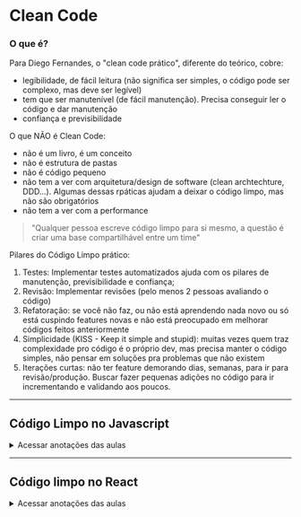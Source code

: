 # Clean Code

### O que é?

Para Diego Fernandes, o "clean code prático", diferente do teórico, cobre:

- legibilidade, de fácil leitura (não significa ser simples, o código pode ser complexo, mas deve ser legível)
- tem que ser manutenível (de fácil manutenção). Precisa conseguir ler o código e dar manutenção
- confiança e previsibilidade

O que NÃO é Clean Code:

- não é um livro, é um conceito
- não é estrutura de pastas
- não é código pequeno
- não tem a ver com arquitetura/design de software (clean archtechture, DDD...). Algumas dessas rpáticas ajudam a deixar o código limpo, mas não são obrigatórios
- não tem a ver com a performance

> "Qualquer pessoa escreve código limpo para si mesmo, a questão é criar uma base compartilhável entre um time"

Pilares do Código Limpo prático:
1. Testes: Implementar testes automatizados ajuda com os pilares de manutenção, previsibilidade e confiança;
2. Revisão: Implementar revisões (pelo menos 2 pessoas avaliando o código)
3. Refatoração: se você não faz, ou não está aprendendo nada novo ou só está cuspindo features novas e não está preocupado em melhorar códigos feitos anteriormente
4. Simplicidade (KISS - Keep it simple and stupid): muitas vezes quem traz complexidade pro código é o próprio dev, mas precisa manter o código simples, não pensar em soluções pra problemas que não existem
5. Iterações curtas: não ter feature demorando dias, semanas, para ir para revisão/produção. Buscar fazer pequenas adições no código para ir incrementando e validando aos poucos.

---

## Código Limpo no Javascript

<details>
   <summary>Acessar anotações das aulas</summary>
  
### Nomenclatura de variáveis

```js
const users = ["Diego", "Mayk", "Rodrigo"];
const filtered = users.filter(u => u.startsWith("D"));
```

1. Evite diminutivos (`u => users`)
2. Mesmo que a variável fique com nome grande, deixe claro sobre o que ela se trata (`filtered => usersStartingWithLetterD`)
3. Evite nomes genéricos (`data, response, list, args, params...`)

```js
const users = ["Diego", "Mayk", "Rodrigo"];
const usersStartingWithLetterD = users.filter(user => user.startsWith("D"));
```

> **DESFAFIO 1:** [Nomeação de variáveis](challenges/01-nomenclatura-de-variaveis.ts)


### Nomenclatura de variáveis: booleanos

> Para nomear booleanos, o ideal é escrever como pergunta, usando "is", "does", "has", por exemplo:
>
> ```js
> const userMajority = true; // evitar
> const isUserOnMajority = true;
>
> const disabled = true; // evitar
> const isDisabled = true;
> ```

> **DESFAFIO 2:** [Booleanos](challenges/02-booleanos.ts)


### Causa vs Efeito

Não nomear variáveis com base no efeito delas, e sim na causa. Exemplo: ao invés de criar uma variável chamada `isButtonDisabled`, que num contexto de botão estaria ok, mas seu uso em qualquer outro lugar da aplicação já ficaria estranho, chamar de `isFormSubmitting`.

```js
function Button() {
  const isButtonDisabled = true;

  return (
    <button disabled={isButtonDisabled}>
      {/* isso não é tão legível... */}
      {isButtonDisabled ? "Carregando" : "Enviar"}
    </button>
  );
}

function Button() {
  const isFormSubmitting = true;

  return (
    <button disabled={isFormSubmitting}>
      {/* melhor legibilidade! */}
      {isFormSubmitting ? "Carregando" : "Enviar"}
    </button>
  );
}
```

> **DESFAFIO 3:** [Código em inglês](challenges/03-causa-vs-efeito.ts)


### Código em inglês

O ideal é sempre o código ser inglês, pois não é acessível: leitores de tela para ler código não consegue ler 2 idiomas ao mesmo tempo (ex: português e inglês), e como a linguagem de programação já é em inglês, o ideal é funções, variáveis e etc também serem nomeadas em inglês.

> **DESFAFIO 4:** [Código em inglês](challenges/04-codigo-em-ingles.ts)


### Regras em condicionais

- Evitar negações sempre que possível, pois dificulta a leitura.

```js
const isUserOlderThan18Years = true;
const isUserLivesOnBrazil = true;

if (!isUserOlderThan18Years && !isUserLivesOnBrazil) {
  // evitar
}

const isUserYoungerThan18Years = true;
const doesUserLivesOutsideBrazil = true;

if (isUserYoungerThan18Years && doesUserLivesOutsideBrazil) {
  // melhor
}
```

- Early return vs else: usar sempre early return, mas se ele não puder ser facilmente identificado, usar else

```js
function isUserOlderThan18Years(user) {
  if (!user) {
    return { error: true };
  } else {
    return user.age >= 18;
  }
}

// boa prática
function isUserOlderThan18Years(user) {
  if (!user) return { error: true };
  return user.age >= 18;
}
```

- Evite condicionais aninhadas: prefira fazer um if abaixo do outro ou unir vários ifs (se continuar legível)

> **DESFAFIO 5:** [Regras em condicionais](challenges/05-regras-em-condicionais.ts)


### Parâmetros e desestruturação

Sempre opte por passar parâmetros nomeados, pois quando escalar a aplicação vai ser mais difícil entender o que é um "data" em um arquvio qualquer. Tipagem estática (TS) ajudaria, mas em ambiente de desenvolvimento, em produção ela não consegue cravar que dentro de data vai ter só nome, email e senha, vai ser repassado o que vier.

```js
// evitar
function createUserRoute(data) {
  // validações

  createUserController(body)
}

function createUserController(data) {
  userRepository.create(data)
}

function userRepository(data) {
  create(data){
    // cria usuário (nome, email, senha)
  }
}

// melhor forma
function createUserRoute(data) {
  const {name, email, password} = data;
  createUserController({name, email, password});
}

function createUserController({name, email, password}) {
  const {name, email, password} = data;
  userRepository.create({name, email, password});
}

function userRepository(data) {
  create(data){
    // cria usuário (nome, email, senha)
  }
}
```

- Prefira receber objetos ao invés de múltiplos parâmetros em funções

```js
// evitar
createUserRoute(body, params) {}
createUserRoute(null, {id: 1}) // o que é null?

// melhor forma
createUserRoute({body, params}) {}
createUserRoute({body: null, params: {id: 1}}) // ou só createUserRoute({params: {id: 1}})
```

- Prefira responder funções com objetos, pois quando a aplicação escalar, vai ficar mais fácil de apenas adicionar mais uma propriedade ao objeto do que mudar todo o retorno

```js
// evitar
function userRepository(data) {
  create(data){
    const user = createUserOnDatabase();

    return user;
  }
}

// melhor forma
function userRepository(data) {
  create(data){
    const user = createUserOnDatabase();

    return { user };
  }
}
```

> **DESFAFIO 6:** [Parâmetros e desestruturação](challenges/06-parametros-e-desestruturacao.tsx)


### Números mágicos

"Números mágicos" são cálculos/números que usamos que outras pessoas podem não entender facilmente (exmplo: cálculos de data, idades ou tempos predefinidos...).

```js
// evitar
setTimeout(() => {}, 2_592_000_000);
// melhor forma: separar em uma variável ou adicionar um comentário
const INTERVAL_30_DAYS = 1000 * 60 * 60 * 24 * 30;
setTimeout(() => {}, INTERVAL_30_DAYS);

setTimeout(() => {}, 1000 * 60 * 60 * 24 * 30); // 30 days
```

- Ajuda nomear com a unidade de medida da variável quando se trata de tempo (dias, meses, horas, minutos, segundos), dinheiro (centavos, reais, milhares, milhões)...

```js
// evitar
function calculateDiscount(price, discountAmount) {
  // retorna o desconto
}
// melhor forma
function calculateDiscount(priceInCents, discountAmountInPercentage) {
  // retorna o desconto
}
```

> **DESFAFIO 7:** [Números mágicos](challenges/07-numeros-magicos.js)


### Comentários vs documentação

O comentário não devia dizer o que o código está fazendo (isso é documentação, onde vai flar também o motivo da regra de negócio estar ali, casos de uso e etc). Ele serve mais como um aviso do motivo que algo foi feito daquela forma, dado por alguma limitação do dev, da lib ou algum padrão diferente que foi usado.

> **DESFAFIO 8:** [Comentários vs documentação](challenges/08-comentarios-vs-documentacao.js)


### Syntatic Sugars

É um conceito abrangente que faz menção a coisas específicas de uma linguagem, por exemplo transformar uma string em número no Javascript usando + ou usando o operador !! para validar se é nulo:

```js
const numberInString = "123";

// transformar string em number
const number = +numberInString; // evitar: não é legível
const number = Number(numberInString); // melhor

// validar se não é null
const isNumberNotNull = !!number; // evitar
const isNumberNotNull = Boolean(number); // melhor
```

> **DESFAFIO 9:** [Syntatic Sugars](challenges/09-syntatic-sugars.ts)

</details>

---

## Código limpo no React

<details>
   <summary>Acessar anotações das aulas</summary>
  
### Desacoplando componentes
Quando separar um componente em componentes menores?
- Quando tem algo repetitivo
- Quando consigo isolar algo do seu contexto (sem prejudicar o comportamento original): exemplo um footer usa uma variável de `currentYear`que não é usada em outro lugar da página. Pode ser legal separar o footer em um componente.

```js
export function App() {
  const [todos, setTodos] = useState<String[]>([])
  const currentYear = new Date().getFullYear()

  return (
    <div>
      <header>
        <h1>Lista de afazeres</h1>
        <button onClick={() => {}}>Nova tarefa</button>
      </header>

      <main>
        <ul>{todos.map(todo => <li key={todo}>{todo}</li>)}</ul>
      </main>

      <footer>Copyright &copy; Maby Reis {currentYear}</footer>
    </div>
  )
}
```

- Separando o footer, evitando deixar confuso a parte "Jvascript", não HMTL:

```js
export function Footer() {
  const currentYear = new Date().getFullYear()
  return <footer>Copyright &copy; Maby Reis {currentYear}</footer>;
}

export function App() {
  const [todos, setTodos] = useState<String[]>([])

  return (
    <div>
      <header>
        <h1>Lista de afazeres</h1>
        <button onClick={() => {}}>Nova tarefa</button>
      </header>

      <main>
        <ul>{todos.map(todo => <li key={todo}>{todo}</li>)}</ul>
      </main>

      <Footer />
    </div>
  )
}
```

---

### Componentes puros

Função pura é uma função que não dependem do seu meio ou alguma interação externa (requisições, etc), depende apenas dos próprios parâmetros para devolver a resposta.

- Diferente do footer, no header não seria legal separar em outro arquivo a lógica para criar uma nova tarefa, pois não seria um componente puro, desacoplado, seria só uma parte do App em outro arquivo, mas totalmente interligado (o que não é necessariamente uma coisa ruim). Mas, nesse caso, para deixar mais desacoplado, o ideal seria tipar e não levar a lógica pro arquivo do header, dessa forma ele não depende de mais nenhum componente para existir, só precisa dos próprios parâmetros:

```js
interface IHeaderProps {
  onCreateNewTodo: () => void
}

export function Header({ onCreateNewTodo }: IHeaderProps) {

  return (
    <header>
      <h1>Lista de afazeres</h1>
      <button onClick={onCreateNewTodo}>Nova tarefa</button>
    </header>
  )
}

export function App() {
  const [todos, setTodos] = useState<String[]>([])

  return (
    <div>
      <Header onCreateNewTodo={() => {}}/>
      <main>
        <ul>{todos.map(todo => <li key={todo}>{todo}</li>)}</ul>
      </main>
      <Footer />
    </div>
  )
}
```

### Funções e eventos

Usar prefixo `handle` quando for cria ruma função disparada através de uma ação do usuário (click, por exemplo), e prefixo `on` para um componente receber um parâmetro (igual no `onClick` padrão do HTML).

```js
export function App() {
  const [todos, setTodos] = useState<String[]>([])

  function handleCreateNewTodo() {}

  return (
    <div>
      <Header onCreateNewTodo={handleCreateNewTodo}/>
      <main>
        <ul>{todos.map(todo => <li key={todo}>{todo}</li>)}</ul>
      </main>
      <Footer />
    </div>
  )
}
```

### Composição vs Customização

Normalmente as pessoas se prendem muito às propriedades para customizar componentes, criando-as para fazer configurações visuais, o que não é muito legal:

```js
interface IInputProps {
  label?: string;
  leftIcon?: ReactNode;
  icon?: ReactNode;
  errorMessage?: string;
}

export function Input({ label, icon = null, leftIcon = null, errorMessage }: IInputProps) {
  return (
    <div>
      {leftIcon}
      {label && <label>{label}<label>}
      <input type="text"/>;
      {icon}

      {errorMessage && <span>{errorMessage}</span>}
    </div>
  )
}

export function CreateTodoForm() {
  return (
    <div>
      <Input
        label="Tarefa"
        errorMessage="Digite um nome para sua tarefa!"
        icon={<div />}
      >
    </div>
  )
}
```

- Para esses casos, usar o Pattern de Composição pode ser um caminho melhor:

```js
interface IRootProps {
  children: ReactNode;
}

export function Root({ children }: IRootProps) {
  return <div>{children}</div>;
}

interface IFormFieldProps extends InputHTMLAttributes<HTMLInputElement> {}

export function FormField(props: IFormFieldProps) {
  return <input {...props} />;
}

interface ILabelProps extends LabelHTMLAttributes<HTMLLabelElement> {}
export function Label(props: ILabelProps) {
  return <label {...props} />;
}

interface IErrorMessageProps {
  message: string;
}
export function ErrorMessage({ message }: IErrorMessageProps) {
  return <span>{message}</span>;
}

interface IIconProps {
  children: ReactNode;
}
export function Icon({ children }: IIconProps) {
  return <span>{children}</span>;
}

// Para usar:
import * as Input from "./components/Input";

export function CreateTodoForm() {
  return (
    <div>
      <Input.Root>
        <Input.Label htmlFor="task" id="task" />
        <Input.FormField />
        <Input.Icon>
          <div />
        </Input.Icon>

        <Input.ErrorMessage message="Digite um nome para sua tarefa!" />
      </Input.Root>
    </div>
  );
}
```

### Condicionais no render

- Evite colocar operações Javascript dentro do render:

```js
export function App() {
  return (
    <div>
      <Header />
      <main>
        <ul>
          {todos.map(todo => (
            <li key={todo}>{todo}</li>
          ))}
        </ul>
        {/* Evitar deixar aqui */}
        {todos.length === 0 && <p>Nenhuma tarefa cadastrada</p>}
      </main>
      <Footer />
    </div>
  );
}
```

- Idealmente separar numa variável e deixar "na parte javascript":

```js
export function App() {
  // calcular a variável
  const isTodoListEmpty = todos.length === 0;

  return (
    <div>
      <Header />
      <main>
        <ul>
          {todos.map(todo => (
            <li key={todo}>{todo}</li>
          ))}
        </ul>
        {/* Usar a variável */}
        {isTodoListEmpty && <p>Nenhuma tarefa cadastrada</p>}
      </main>
      <Footer />
    </div>
  );
}
```

</details>
